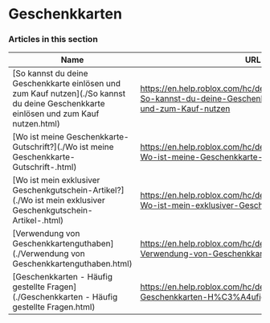 # Geschenkkarten  
### Articles in this section
Name|URL
-|-
[So kannst du deine Geschenkkarte einlösen und zum Kauf nutzen](./So kannst du deine Geschenkkarte einlösen und zum Kauf nutzen.html) |https://en.help.roblox.com/hc/de/articles/115005566223-So-kannst-du-deine-Geschenkkarte-einl%C3%B6sen-und-zum-Kauf-nutzen
[Wo ist meine Geschenkkarte-Gutschrift?](./Wo ist meine Geschenkkarte-Gutschrift-.html) |https://en.help.roblox.com/hc/de/articles/360000291806-Wo-ist-meine-Geschenkkarte-Gutschrift
[Wo ist mein exklusiver Geschenkgutschein-Artikel?](./Wo ist mein exklusiver Geschenkgutschein-Artikel-.html) |https://en.help.roblox.com/hc/de/articles/360000230863-Wo-ist-mein-exklusiver-Geschenkgutschein-Artikel
[Verwendung von Geschenkkartenguthaben](./Verwendung von Geschenkkartenguthaben.html) |https://en.help.roblox.com/hc/de/articles/360000291786-Verwendung-von-Geschenkkartenguthaben
[Geschenkkarten - Häufig gestellte Fragen](./Geschenkkarten - Häufig gestellte Fragen.html) |https://en.help.roblox.com/hc/de/articles/360029697131-Geschenkkarten-H%C3%A4ufig-gestellte-Fragen